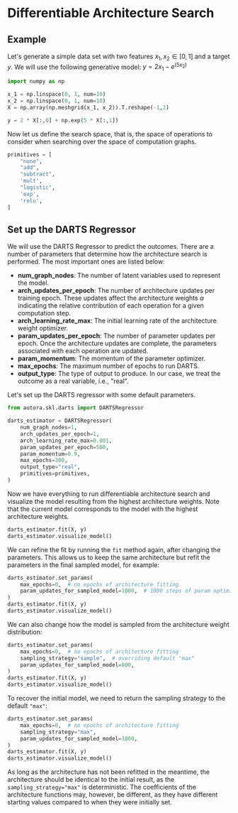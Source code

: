 # Differentiable Architecture Search

## Example

Let's generate a simple data set with two features $x_1, x_2 \in [0, 1]$ and a target $y$. We will use the following generative model: 
$y = 2 x_1 - e^{(5 x_2)}$

```python
import numpy as np

x_1 = np.linspace(0, 1, num=10)
x_2 = np.linspace(0, 1, num=10)
X = np.array(np.meshgrid(x_1, x_2)).T.reshape(-1,2)

y = 2 * X[:,0] + np.exp(5 * X[:,1])
```

Now let us define the search space, that is, the space of operations to consider when searching over the space of computation graphs.

```python
primitives = [
    "none",
    "add",
    "subtract",
    'mult',
    "logistic",
    'exp',
    'relu',
]
```

## Set up the DARTS Regressor

We will use the DARTS Regressor to predict the outcomes. There are a number of parameters that determine how the architecture search is performed. The most important ones are listed below:

- **num_graph_nodes**: The number of latent variables used to represent the model.
- **arch_updates_per_epoch**: The number of architecture updates per training epoch. These updates affect the architecture weights $\alpha$ indicating the relative contribution of each operation for a given computation step.
- **arch_learning_rate_max**: The initial learning rate of the architecture weight optimizer.
- **param_updates_per_epoch**: The number of parameter updates per epoch. Once the architecture updates are complete, the parameters associated with each operation are updated.
- **param_momentum**: The momentum of the parameter optimizer.
- **max_epochs**: The maximum number of epochs to run DARTS.
- **output_type**: The type of output to produce. In our case, we treat the outcome as a real variable, i.e., "real".


Let's set up the DARTS regressor with some default parameters.

```python
from autora.skl.darts import DARTSRegressor

darts_estimator = DARTSRegressor(
    num_graph_nodes=1,
    arch_updates_per_epoch=1,
    arch_learning_rate_max=0.001,
    param_updates_per_epoch=500,
    param_momentum=0.9,
    max_epochs=300,
    output_type="real",
    primitives=primitives,
)
```

Now we have everything to run differentiable architecture search and visualize the model resulting from the highest architecture weights. Note that the current model corresponds to the model with the highest architecture weights.

```python
darts_estimator.fit(X, y)
darts_estimator.visualize_model()
```

We can refine the fit by running the `fit` method again, after changing the parameters. This allows us to keep the same architecture but refit the parameters in the final sampled model, for example:
```python
darts_estimator.set_params(
    max_epochs=0,  # no epochs of architecture fitting
    param_updates_for_sampled_model=1000,  # 1000 steps of param optimiziation
)
darts_estimator.fit(X, y)
darts_estimator.visualize_model()
```

We can also change how the model is sampled from the architecture weight distribution:
```python
darts_estimator.set_params(
    max_epochs=0,  # no epochs of architecture fitting
    sampling_strategy="sample",  # overriding default "max"
    param_updates_for_sampled_model=800,
)
darts_estimator.fit(X, y)
darts_estimator.visualize_model()
```

To recover the initial model, we need to return the sampling strategy to the default `"max"`:
```python
darts_estimator.set_params(
    max_epochs=0,  # no epochs of architecture fitting
    sampling_strategy="max",  
    param_updates_for_sampled_model=1000,
)
darts_estimator.fit(X, y)
darts_estimator.visualize_model()
```

As long as the architecture has not been refitted in the meantime, the architecture should be identical to the initial result, as the `sampling_strategy="max"` is deterministic. The coefficients of the architecture functions may, however, be different, as they have different starting values compared to when they were initially set. 
